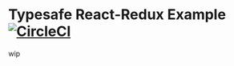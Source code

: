 # Typesafe React-Redux Example [![CircleCI](https://circleci.com/gh/sleexyz/typesafe-react-redux-example.svg?style=svg)](https://circleci.com/gh/sleexyz/typesafe-react-redux-example)

wip
